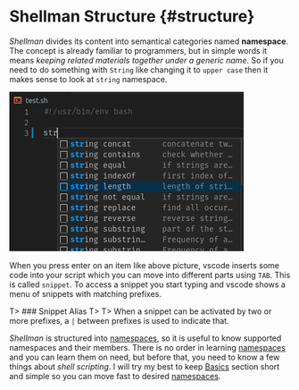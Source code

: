 # Shellman Structure {#structure}

*Shellman* divides its content into semantical categories named **namespace**. The concept is already familiar to programmers, but in simple words it means *keeping related materials together under a generic name*. So if you need to do something with `String` like changing it to `upper case` then it makes sense to look at `string` namespace.

![String Namespace](images/ns-string.png)

When you press enter on an item like above picture, vscode inserts some code into your script which you can move into different parts using `TAB`. This is called `snippet`. To access a snippet you start typing and vscode shows a menu of snippets with matching prefixes.

T> ### Snippet Alias
T>
T> When a snippet can be activated by two or more prefixes, a `|` between prefixes is used to indicate that.

*Shellman* is structured into [namespaces](#namespaces), so it is useful to know supported namespaces and their members. There is no order in learning [namespaces](#namespaces) and you can learn them on need, but before that, you need to know a few things about *shell scripting*. I will try my best to keep [Basics](#basics) section short and simple so you can move fast to desired [namespaces](#namespaces).
